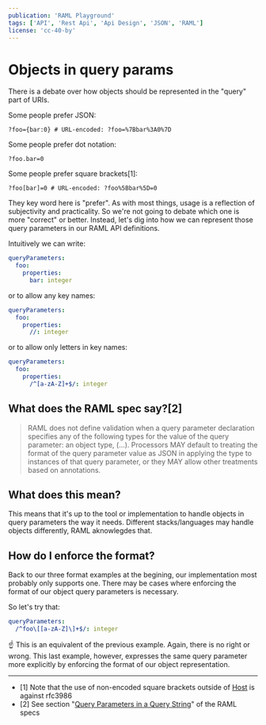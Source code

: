 ```yaml
---
publication: 'RAML Playground'
tags: ['API', 'Rest Api', 'Api Design', 'JSON', 'RAML']
license: 'cc-40-by'
---
```


# Objects in query params

There is a debate over how objects should be represented in the "query" part of URIs. 

Some people prefer JSON:
```
?foo={bar:0} # URL-encoded: ?foo=%7Bbar%3A0%7D
```

Some people prefer dot notation:
```
?foo.bar=0
```

Some people prefer square brackets[1]:
```
?foo[bar]=0 # URL-encoded: ?foo%5Bbar%5D=0
```

They key word here is "prefer". As with most things, usage is a reflection of subjectivity and practicality. So we're not going to debate which one is more "correct" or better. Instead, let's dig into how we can represent those query parameters in our RAML API definitions.

Intuitively we can write:
```yaml
queryParameters:
  foo:
    properties:
      bar: integer
```

or to allow any key names:
```yaml
queryParameters:
  foo:
    properties:
      //: integer
```


or to allow only letters in key names:
```yaml
queryParameters:
  foo:
    properties:
      /^[a-zA-Z]+$/: integer
```

## What does the RAML spec say?[2]

> RAML does not define validation when a query parameter declaration specifies any of the following types for the value of the query parameter: an object type, (...). Processors MAY default to treating the format of the query parameter value as JSON in applying the type to instances of that query parameter, or they MAY allow other treatments based on annotations.

## What does this mean?

This means that it's up to the tool or implementation to handle objects in query parameters the way it needs. Different stacks/languages may handle objects differently, RAML aknowlegdes that.

## How do I enforce the format?

Back to our three format examples at the begining, our implementation most probably only supports one. There may be cases where enforcing the format of our object query parameters is necessary. 

So let's try that:
```yaml
queryParameters:
  /^foo\[[a-zA-Z]\]+$/: integer
```

☝️ This is an equivalent of the previous example. Again, there is no right or wrong. This last example, however, expresses the same query parameter more explicitly by enforcing the format of our object representation.

---
- [1] Note that the use of non-encoded square brackets outside of [Host](https://tools.ietf.org/html/rfc3986#section-3.2.2) is against rfc3986
- [2] See section "[Query Parameters in a Query String](https://github.com/raml-org/raml-spec/blob/master/versions/raml-10/raml-10.md#query-parameters-in-a-query-string)" of the RAML specs
